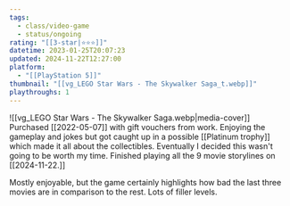```yaml
---
tags:
  - class/video-game
  - status/ongoing
rating: "[[3-star|⭐️⭐️⭐️]]"
datetime: 2023-01-25T20:07:23
updated: 2024-11-22T12:27:00
platform:
  - "[[PlayStation 5]]"
thumbnail: "[[vg_LEGO Star Wars - The Skywalker Saga_t.webp]]"
playthroughs: 1
---
```

![[vg_LEGO Star Wars - The Skywalker Saga.webp|media-cover]]
Purchased [[2022-05-07]] with gift vouchers from work. Enjoying the gameplay and jokes but got caught up in a possible [[Platinum trophy]] which made it all about the collectibles. Eventually I decided this wasn't going to be worth my time. Finished playing all the 9 movie storylines on [[2024-11-22.]]

Mostly enjoyable, but the game certainly highlights how bad the last three movies are in comparison to the rest. Lots of filler levels.